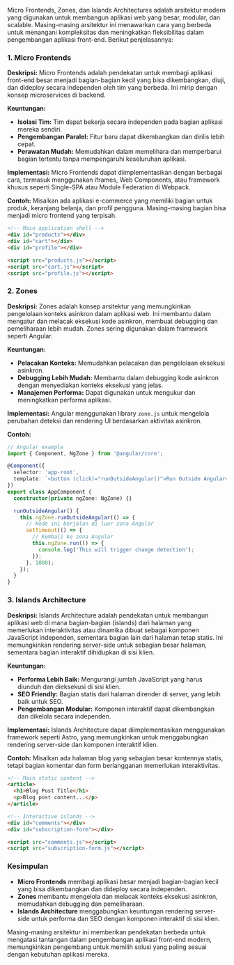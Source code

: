 Micro Frontends, Zones, dan Islands Architectures adalah arsitektur modern yang digunakan untuk membangun aplikasi web yang besar, modular, dan scalable. Masing-masing arsitektur ini menawarkan cara yang berbeda untuk menangani kompleksitas dan meningkatkan fleksibilitas dalam pengembangan aplikasi front-end. Berikut penjelasannya:

### 1. Micro Frontends

**Deskripsi:**
Micro Frontends adalah pendekatan untuk membagi aplikasi front-end besar menjadi bagian-bagian kecil yang bisa dikembangkan, diuji, dan dideploy secara independen oleh tim yang berbeda. Ini mirip dengan konsep microservices di backend.

**Keuntungan:**
- **Isolasi Tim:** Tim dapat bekerja secara independen pada bagian aplikasi mereka sendiri.
- **Pengembangan Paralel:** Fitur baru dapat dikembangkan dan dirilis lebih cepat.
- **Perawatan Mudah:** Memudahkan dalam memelihara dan memperbarui bagian tertentu tanpa mempengaruhi keseluruhan aplikasi.

**Implementasi:**
Micro Frontends dapat diimplementasikan dengan berbagai cara, termasuk menggunakan iframes, Web Components, atau framework khusus seperti Single-SPA atau Module Federation di Webpack.

**Contoh:**
Misalkan ada aplikasi e-commerce yang memiliki bagian untuk produk, keranjang belanja, dan profil pengguna. Masing-masing bagian bisa menjadi micro frontend yang terpisah.

```html
<!-- Main application shell -->
<div id="products"></div>
<div id="cart"></div>
<div id="profile"></div>

<script src="products.js"></script>
<script src="cart.js"></script>
<script src="profile.js"></script>
```

### 2. Zones

**Deskripsi:**
Zones adalah konsep arsitektur yang memungkinkan pengelolaan konteks asinkron dalam aplikasi web. Ini membantu dalam mengatur dan melacak eksekusi kode asinkron, membuat debugging dan pemeliharaan lebih mudah. Zones sering digunakan dalam framework seperti Angular.

**Keuntungan:**
- **Pelacakan Konteks:** Memudahkan pelacakan dan pengelolaan eksekusi asinkron.
- **Debugging Lebih Mudah:** Membantu dalam debugging kode asinkron dengan menyediakan konteks eksekusi yang jelas.
- **Manajemen Performa:** Dapat digunakan untuk mengukur dan meningkatkan performa aplikasi.

**Implementasi:**
Angular menggunakan library `zone.js` untuk mengelola perubahan deteksi dan rendering UI berdasarkan aktivitas asinkron.

**Contoh:**
```typescript
// Angular example
import { Component, NgZone } from '@angular/core';

@Component({
  selector: 'app-root',
  template: `<button (click)="runOutsideAngular()">Run Outside Angular</button>`
})
export class AppComponent {
  constructor(private ngZone: NgZone) {}

  runOutsideAngular() {
    this.ngZone.runOutsideAngular(() => {
      // Kode ini berjalan di luar zona Angular
      setTimeout(() => {
        // Kembali ke zona Angular
        this.ngZone.run(() => {
          console.log('This will trigger change detection');
        });
      }, 1000);
    });
  }
}
```

### 3. Islands Architecture

**Deskripsi:**
Islands Architecture adalah pendekatan untuk membangun aplikasi web di mana bagian-bagian (islands) dari halaman yang memerlukan interaktivitas atau dinamika dibuat sebagai komponen JavaScript independen, sementara bagian lain dari halaman tetap statis. Ini memungkinkan rendering server-side untuk sebagian besar halaman, sementara bagian interaktif dihidupkan di sisi klien.

**Keuntungan:**
- **Performa Lebih Baik:** Mengurangi jumlah JavaScript yang harus diunduh dan dieksekusi di sisi klien.
- **SEO Friendly:** Bagian statis dari halaman dirender di server, yang lebih baik untuk SEO.
- **Pengembangan Modular:** Komponen interaktif dapat dikembangkan dan dikelola secara independen.

**Implementasi:**
Islands Architecture dapat diimplementasikan menggunakan framework seperti Astro, yang memungkinkan untuk menggabungkan rendering server-side dan komponen interaktif klien.

**Contoh:**
Misalkan ada halaman blog yang sebagian besar kontennya statis, tetapi bagian komentar dan form berlangganan memerlukan interaktivitas.

```html
<!-- Main static content -->
<article>
  <h1>Blog Post Title</h1>
  <p>Blog post content...</p>
</article>

<!-- Interactive islands -->
<div id="comments"></div>
<div id="subscription-form"></div>

<script src="comments.js"></script>
<script src="subscription-form.js"></script>
```

### Kesimpulan

- **Micro Frontends** membagi aplikasi besar menjadi bagian-bagian kecil yang bisa dikembangkan dan dideploy secara independen.
- **Zones** membantu mengelola dan melacak konteks eksekusi asinkron, memudahkan debugging dan pemeliharaan.
- **Islands Architecture** menggabungkan keuntungan rendering server-side untuk performa dan SEO dengan komponen interaktif di sisi klien.

Masing-masing arsitektur ini memberikan pendekatan berbeda untuk mengatasi tantangan dalam pengembangan aplikasi front-end modern, memungkinkan pengembang untuk memilih solusi yang paling sesuai dengan kebutuhan aplikasi mereka.
